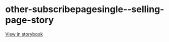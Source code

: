 # other-subscribepagesingle--selling-page-story

[View in storybook](https://raw.githack.com/Independent-Digital-News-and-Media-Ltd/indy-branch-review/PR-7633-sb/index.html?path=/story/other-subscribepagesingle--selling-page-story)